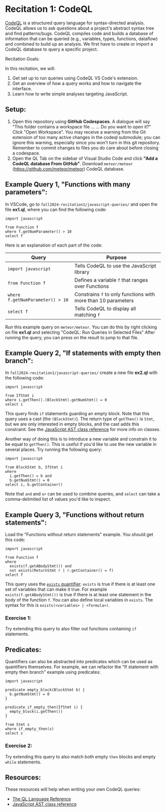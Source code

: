 Recitation 1: CodeQL
====================

[CodeQL](https://semmle.com/codeql) is a structured query language for syntax-directed analysis. CodeQL allows us to ask questions about a project's abstract syntax tree and find patterns/bugs. CodeQL compiles code and builds a database of information that can be queried (e.g., variables, types, functions, dataflow) and combined to build up an analysis. We first have to create or import a CodeQL database to query a specific project.

Recitation Goals:

In this recitation, we will:

1. Get set up to run queries using CodeQL VS Code's extension.
2. Get an overview of how a query works and how to navigate the interface.
3. Learn how to write simple analyses targeting JavaScript.

Setup:
------
1. Open this repository using **GitHub Codespaces**. A dialogue will say "This folder contains a workspace file ... <snip> ... Do you want to open it?" Click "Open Workspace".  You may receive a warning from the Git extension of too many active changes in the codeql submodule; you can ignore this warning, especially since you won't turn in this git repository.  Remember to commit changes to files you do care about before closing a codespace.
2. Open the QL Tab on the sidebar of Visual Studio Code and click **"Add a CodeQL database From GitHub"**. Download `meteor/meteor` (https://github.com/meteor/meteor) CodeQL database.


Example Query 1, "Functions with many parameters":
--------------------------------------------------
In VSCode, go to `fall2024-recitation1/javascript-queries/` and open the file **ex1.ql**, where you can
find the following code:

```
import javascript

from Function f
where f.getNumParameter() > 10
select f
```

Here is an explanation of each part of the code:

| Query                            | Purpose                                                       |
|----------------------------------|---------------------------------------------------------------|
| `import javascript`              | Tells CodeQL to use the JavaScript library                    |
| `from Function f`                | Defines a variable `f` that ranges over Functions             |
| `where f.getNumParameter() > 10` | Constrains `f` to only functions with more than 10 parameters |
| `select f`                       | Tells CodeQL to display all matching `f`                      |

Run this example query on `meteor/meteor`.
You can do this by right clicking on file **ex1.ql** and selecting "CodeQL: Run Queries in Selected Files"
After running the query, you can press on the result to jump to that file.


Example Query 2, "If statements with empty then branch":
--------------------------------------------------------

In `fall2024-recitation1/javascript-queries/` create a new file **ex2.ql** with the following code:

```
import javascript

from IfStmt i
where i.getThen().(BlockStmt).getNumStmt() = 0
select i
```

This query finds `if` statements guarding an empty block. Note that this query
uses a cast (the `(BlockStmt)`). The return type of `getThen()` is `Stmt`, but
we are only interested in empty blocks, and the cast adds this constraint. See
the [JavaScript AST class
reference](https://codeql.github.com/docs/codeql-language-guides/abstract-syntax-tree-classes-for-working-with-javascript-and-typescript-programs)
for more info on classes.

Another way of doing this is to introduce a new variable and constrain it to be
equal to `getThen()`. This is useful if you'd like to use the new variable in
several places. Try running the following query:

```
import javascript

from BlockStmt b, IfStmt i
where
  i.getThen() = b and
  b.getNumStmt() = 0
select i, b.getContainer()
```

Note that `and` and `or` can be used to combine queries, and `select` can take a
comma-delimited list of values you'd like to inspect.

Example Query 3, "Functions without return statements":
-------------------------------------------------------
Load the "Functions without return statements" example. You should get this
code:

```
import javascript

from Function f
where
  exists(f.getABodyStmt()) and
  not exists(ReturnStmt r | r.getContainer() = f)
select f
```

This query uses the [`exists`
quantifier](https://codeql.github.com/docs/ql-language-reference/formulas/#exists). `exists`
is true if there is at least one set of variables that can make it true. For
example `exists(f.getABodyStmt())` is true if there is at least one statement in
the body of the function `f`. You can also define local variables in
`exists`. The syntax for this is `exists(<variables> | <formula>)`.

### Exercise 1:
Try extending this query to also filter out functions containing `if` statements.

Predicates:
-----------
Quantifiers can also be abstracted into predicates which can be used as
quantifiers themselves. For example, we can refactor the "If statement with
empty then branch" example using predicates:

```
import javascript

predicate empty_block(BlockStmt b) {
  b.getNumStmt() = 0
}

predicate if_empty_then(IfStmt i) {
  empty_block(i.getThen())
}

from Stmt s
where if_empty_then(s)
select s
```

### Exercise 2: 
Try extending this query to also match both empty `then` blocks and  empty `while` statements.

Resources:
----------
These resources will help when writing your own CodeQL queries:

- [The QL Language Reference](https://codeql.github.com/docs/ql-language-reference)
- [JavaScript AST class
  reference](https://codeql.github.com/docs/codeql-language-guides/abstract-syntax-tree-classes-for-working-with-javascript-and-typescript-programs)
